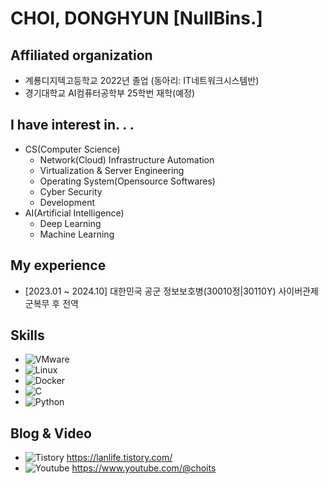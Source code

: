 # CHOI, DONGHYUN [NullBins.]

## Affiliated organization
- 계룡디지텍고등학교 2022년 졸업 (동아리: IT네트워크시스템반)
- 경기대학교 AI컴퓨터공학부 25학번 재학(예정)

## I have interest in. . .
- CS(Computer Science)
  - Network(Cloud) Infrastructure Automation
  - Virtualization & Server Engineering
  - Operating System(Opensource Softwares)
  - Cyber Security
  - Development
- AI(Artificial Intelligence)
  - Deep Learning
  - Machine Learning

## My experience
- [2023.01 ~ 2024.10] 대한민국 공군 정보보호병(30010정|30110Y) 사이버관제 군복무 후 전역

## Skills
- ![VMware](https://img.shields.io/badge/VMware-607078.svg?&style=for-the-badge&logo=vmware&logoColor=white)
- ![Linux](https://img.shields.io/badge/Linux-FCC624.svg?&style=for-the-badge&logo=Linux&logoColor=white)
- ![Docker](https://img.shields.io/badge/Docker-2496ED.svg?&style=for-the-badge&logo=Docker&logoColor=white)
- ![C](https://img.shields.io/badge/C-A8B9CC.svg?&style=for-the-badge&logo=C&logoColor=white)
- ![Python](https://img.shields.io/badge/Python-3776AB.svg?&style=for-the-badge&logo=Python&logoColor=white)

## Blog & Video
- ![Tistory](https://img.shields.io/badge/Tistory-EC4815.svg?&style=for-the-badge&logo=Tistory&logoColor=white) https://lanlife.tistory.com/
- ![Youtube](https://img.shields.io/badge/Youtube-FF0000.svg?&style=for-the-badge&logo=youtube&logoColor=white) https://www.youtube.com/@choits
